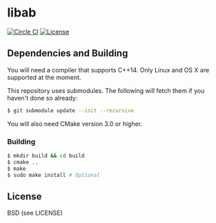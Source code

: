 # libab
[![Circle CI](https://circleci.com/gh/Preetam/libab.svg?style=svg&circle-token=2aa19d53d438447eae03021c0e99571e8ceb5207)](https://circleci.com/gh/Preetam/libab) [![License](https://img.shields.io/badge/License-BSD%203--Clause-blue.svg)](https://github.com/Preetam/libab/blob/master/LICENSE)

## Dependencies and Building

You will need a compiler that supports C++14. Only Linux and OS X are supported at the moment.

This repository uses submodules. The following will fetch them if you haven't done so already:

```sh
$ git submodule update --init --recursive
```

You will also need CMake version 3.0 or higher.

### Building

```sh
$ mkdir build && cd build
$ cmake ..
$ make
$ sudo make install # Optional
```

## License

BSD (see LICENSE)
